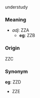 understudy
### Meaning
+ _adj_: ZZA
    + __eg__: ZZB

### Origin

ZZC

### Synonym

__eg__: ZZD

+ ZZE


